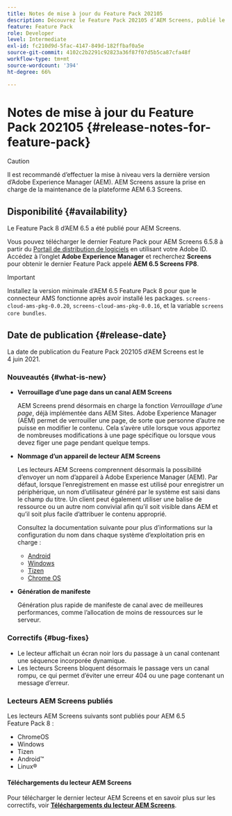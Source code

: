 ```yaml
---
title: Notes de mise à jour du Feature Pack 202105
description: Découvrez le Feature Pack 202105 d’AEM Screens, publié le 4 juin 2021.
feature: Feature Pack
role: Developer
level: Intermediate
exl-id: fc210d9d-5fac-4147-849d-182ffbaf0a5e
source-git-commit: 4102c2b2291c92823a36f87f07d5b5ca87cfa48f
workflow-type: tm+mt
source-wordcount: '394'
ht-degree: 66%

---
```


# Notes de mise à jour du Feature Pack 202105 {#release-notes-for-feature-pack}

>[!CAUTION]
>Il est recommandé d’effectuer la mise à niveau vers la dernière version d’Adobe Experience Manager (AEM). AEM Screens assure la prise en charge de la maintenance de la plateforme AEM 6.3 Screens.

## Disponibilité {#availability}

Le Feature Pack 8 d’AEM 6.5 a été publié pour AEM Screens.

Vous pouvez télécharger le dernier Feature Pack pour AEM Screens 6.5.8 à partir du [Portail de distribution de logiciels](https://experience.adobe.com/#/downloads/content/software-distribution/en/aem.html) en utilisant votre Adobe ID. Accédez à l’onglet **Adobe Experience Manager** et recherchez **Screens** pour obtenir le dernier Feature Pack appelé **AEM 6.5 Screens FP8**.

>[!IMPORTANT]
>Installez la version minimale d’AEM 6.5 Feature Pack 8 pour que le connecteur AMS fonctionne après avoir installé les packages. `screens-cloud-ams-pkg-0.0.20`, `screens-cloud-ams-pkg-0.0.16`, et la variable `screens core bundles`.

## Date de publication {#release-date}

La date de publication du Feature Pack 202105 d’AEM Screens est le 4 juin 2021.

### Nouveautés {#what-is-new}

* **Verrouillage d’une page dans un canal AEM Screens**

  AEM Screens prend désormais en charge la fonction *Verrouillage d’une page*, déjà implémentée dans AEM Sites. Adobe Experience Manager (AEM) permet de verrouiller une page, de sorte que personne d’autre ne puisse en modifier le contenu. Cela s’avère utile lorsque vous apportez de nombreuses modifications à une page spécifique ou lorsque vous devez figer une page pendant quelque temps.

* **Nommage d’un appareil de lecteur AEM Screens**

  Les lecteurs AEM Screens comprennent désormais la possibilité d’envoyer un nom d’appareil à Adobe Experience Manager (AEM).
Par défaut, lorsque l’enregistrement en masse est utilisé pour enregistrer un périphérique, un nom d’utilisateur généré par le système est saisi dans le champ du titre. Un client peut également utiliser une balise de ressource ou un autre nom convivial afin qu’il soit visible dans AEM et qu’il soit plus facile d’attribuer le contenu approprié.

  Consultez la documentation suivante pour plus d’informations sur la configuration du nom dans chaque système d’exploitation pris en charge :

   * [Android](/help/user-guide/implementing-android-player.md#name-android)
   * [Windows](/help/user-guide/implementing-windows-player.md#name-windows)
   * [Tizen](/help/user-guide/tizen-player.md#name-tizen)
   * [Chrome OS](/help/user-guide/implementing-chrome-os-player.md#name-chrome)

* **Génération de manifeste**

  Génération plus rapide de manifeste de canal avec de meilleures performances, comme l’allocation de moins de ressources sur le serveur.

### Correctifs {#bug-fixes}

* Le lecteur affichait un écran noir lors du passage à un canal contenant une séquence incorporée dynamique.
* Les lecteurs Screens bloquent désormais le passage vers un canal rompu, ce qui permet d’éviter une erreur 404 ou une page contenant un message d’erreur.

### Lecteurs AEM Screens publiés

Les lecteurs AEM Screens suivants sont publiés pour AEM 6.5 Feature Pack 8 :

* ChromeOS
* Windows
* Tizen
* Android™
* Linux®

#### Téléchargements du lecteur AEM Screens

Pour télécharger le dernier lecteur AEM Screens et en savoir plus sur les correctifs, voir **[Téléchargements du lecteur AEM Screens](https://download.macromedia.com/screens/index.html)**.
